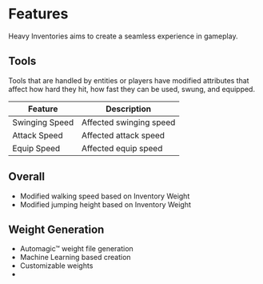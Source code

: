 # Features

Heavy Inventories aims to create a seamless experience in gameplay. 

## Tools
Tools that are handled by entities or players have modified attributes that affect how hard they hit, how fast they can
be used, swung, and equipped. 

| Feature        | Description             |
|----------------|-------------------------|
| Swinging Speed | Affected swinging speed |
| Attack Speed   | Affected attack speed   |
| Equip Speed    | Affected equip speed    |

## Overall
- Modified walking speed based on Inventory Weight
- Modified jumping height based on Inventory Weight

## Weight Generation
- Automagic™ weight file generation
- Machine Learning based creation
- Customizable weights 
- 
